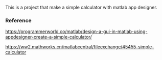 This is a project that make a simple calculator with matlab app designer.















### Reference

https://programmerworld.co/matlab/design-a-gui-in-matlab-using-appdesigner-create-a-simple-calculator/

https://ww2.mathworks.cn/matlabcentral/fileexchange/45455-simple-calculator